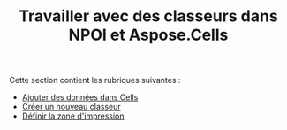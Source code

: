 ﻿---
title: Travailler avec des classeurs dans NPOI et Aspose.Cells
type: docs
weight: 30
url: /fr/net/working-with-workbooks-in-npoi-and-aspose-cells/
---
Cette section contient les rubriques suivantes :

- [Ajouter des données dans Cells](/cells/fr/net/add-data-in-cells/)
- [Créer un nouveau classeur](/cells/fr/net/create-new-workbook/)
- [Définir la zone d'impression](/cells/fr/net/set-print-area/)
